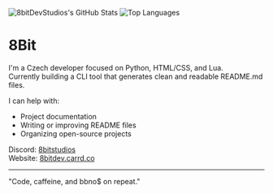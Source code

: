 ![8bitDevStudios's GitHub Stats](https://github-readme-stats.vercel.app/api?username=8bitDevStudios&show_icons=true&theme=github_dark&hide_border=true)
![Top Languages](https://github-readme-stats.vercel.app/api/top-langs/?username=8bitDevStudios&layout=compact&theme=github_dark&hide_border=true)

# 8Bit

I'm a Czech developer focused on Python, HTML/CSS, and Lua.  
Currently building a CLI tool that generates clean and readable README.md files.

I can help with:  
- Project documentation  
- Writing or improving README files  
- Organizing open-source projects

Discord: [8bitstudios](https://discord.com/users/1245021833712107603)  
Website: [8bitdev.carrd.co](https://8bitdev.carrd.co/)

---

"Code, caffeine, and bbno$ on repeat."
